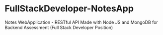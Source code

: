 # FullStackDeveloper-NotesApp
Notes WebApplication - RESTful API Made with Node JS and MongoDB for Backend Assessment (Full Stack Developer Position)
